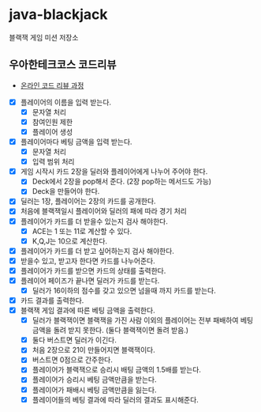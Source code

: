 # java-blackjack
블랙잭 게임 미션 저장소

## 우아한테크코스 코드리뷰
* [온라인 코드 리뷰 과정](https://github.com/woowacourse/woowacourse-docs/blob/master/maincourse/README.md)


- [x]  플레이어의 이름을 입력 받는다.
    - [x]  문자열 처리
    - [x]  참여인원 제한
    - [x]  플레이어 생성
- [x]  플레이어마다 베팅 금액을 입력 받는다.
    - [x]  문자열 처리
    - [x]  입력 범위 처리  
- [x]  게임 시작시 카드 2장을 딜러와 플레이어에게 나누어 주어야 한다.
    - [x]  Deck에서 2장을 pop해서 준다. (2장 pop하는 메서드도 가능)
    - [x]  Deck을 만들어야 한다.
- [x]  딜러는 1장, 플레이어는 2장의 카드를 공개한다.
- [x]  처음에 블랙잭일시 플레이어와 딜러의 패에 따라 경기 처리
- [x]  플레이어가 카드를 더 받을수 있는지 검사 해야한다.
    - [x]  ACE는 1 또는 11로 계산할 수 있다.
    - [x]  K,Q,J는 10으로 계산한다.
- [x]  플레이어가 카드를 더 받고 싶어하는지 검사 해야한다.
- [x]  받을수 있고, 받고자 한다면 카드를 나누어준다.
- [x]  플레이어가 카드를 받으면 카드의 상태를 출력한다.
- [x]  플레이어 페이즈가 끝나면 딜러가 카드를 받는다.
    - [x]  딜러가 16이하의 점수를 갖고 있으면 넘을때 까지 카드를 받는다.
- [x]  카드 결과를 출력한다.
- [x]  블랙잭 게임 결과에 따른 베팅 금액을 출력한다.
    - [x]  딜러가 블랙잭이면 블랙잭을 가진 사람 이외의 플레이어는 전부 패배하여 베팅 금액을 돌려 받지 못한다. (둘다 블랙잭이면 돌려 받음.)
    - [x]  둘다 버스트면 딜러가 이긴다.
    - [x]  처음 2장으로 21이 만들어지면 블랙잭이다.
    - [x]  버스트면 0점으로 간주한다.
    - [x]  플레이어가 블랙잭으로 승리시 배팅 금액의 1.5배를 받는다.
    - [x]  플레이어가 승리시 베팅 금액만큼을 받는다.
    - [x]  플레이어가 패배시 베팅 금액만큼을 잃는다.
    - [x]  플레이어들의 베팅 결과에 따라 딜러의 결과도 표시해준다. 